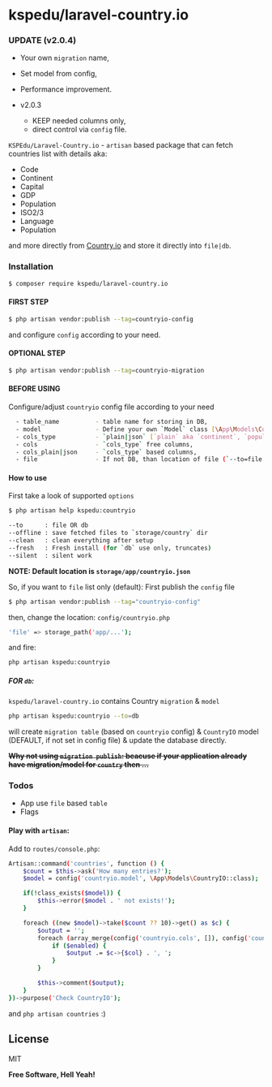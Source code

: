 # kspedu/laravel-country.io

### UPDATE (v2.0.4)
  - Your own `migration` name,
  - Set model from config,
  - Performance improvement.

  - v2.0.3
    - KEEP needed columns only,
    - direct control via `config` file.


`KSPEdu/Laravel-Country.io` - `artisan` based package that can fetch countries list with details aka:

  - Code
  - Continent
  - Capital
  - GDP
  - Population
  - ISO2/3
  - Language
  - Population
  
and more directly from [Country.io](http://country.io) and store it directly into `file|db`.

### Installation

```sh
$ composer require kspedu/laravel-country.io
```


#### FIRST STEP

```sh
$ php artisan vendor:publish --tag=countryio-config
```
and configure `config` according to your need.


#### OPTIONAL STEP
```sh
$ php artisan vendor:publish --tag=countryio-migration
```


#### BEFORE USING
Configure/adjust `countryio` config file according to your need

```sh
  - table_name          - table name for storing in DB,
  - model               - Define your own `Model` class [\App\Models\Country::class],
  - cols_type           - `plain|json` [`plain` aka `continent`, `population_total` AND `json` aka `geography.continent`, `population.total`],
  - cols                - `cols_type` free columns,
  - cols_plain|json     - `cols_type` based columns,
  - file                - If not DB, than location of file (`--to=file|db` option of `kspedu:countryio` artisan command)
```

#### How to use
First take a look of supported `options`
```sh
$ php artisan help kspedu:countryio
```
````sh
--to      : file OR db
--offline : save fetched files to `storage/country` dir
--clean   : clean everything after setup
--fresh   : Fresh install (for `db` use only, truncates)
--silent  : silent work 
````

**NOTE: Default location is `storage/app/countryio.json`**

So, if you want to `file` list only (default):
First publish the `config` file
```sh
$ php artisan vendor:publish --tag="countryio-config"
```
then, change the location: `config/countryio.php`
```sh
'file' => storage_path('app/...');
```
and fire:
```sh
php artisan kspedu:countryio
```

##### FOR `db`:
`kspedu/laravel-country.io` contains Country `migration` & `model`
```sh
php artisan kspedu:countryio --to=db
```
will create `migration table` (based on `countryio` config) & `CountryIO` model (DEFAULT, if not set in config file) & update the database directly.

~~**Why not using `migration publish`: beacuse if your application already have migration/model for `country` then ...**~~


### Todos

 - App use `file` based `table`
 - Flags


#### Play with `artisan`:
Add to `routes/console.php`:

```sh
Artisan::command('countries', function () {
    $count = $this->ask('How many entries?');
    $model = config('countryio.model', \App\Models\CountryIO::class);

    if(!class_exists($model)) {
        $this->error($model . ' not exists!');
    }

    foreach ((new $model)->take($count ?? 10)->get() as $c) {
        $output = '';
        foreach (array_merge(config('countryio.cols', []), config('countryio.cols_' . config('countryio.cols_type', 'plain'), [])) as $col => $enabled) {
            if ($enabled) {
                $output .= $c->{$col} . ', ';
            }
        }

        $this->comment($output);
    }
})->purpose('Check CountryIO');
```

and `php artisan countries` :)

License
----

MIT


**Free Software, Hell Yeah!**
